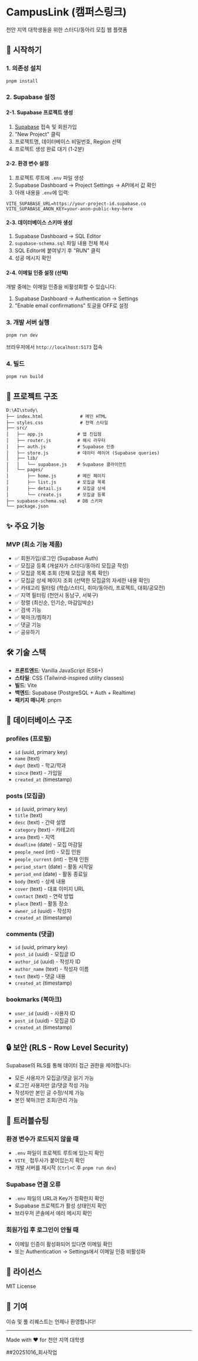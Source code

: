 # CampusLink (캠퍼스링크)

천안 지역 대학생들을 위한 스터디/동아리 모집 웹 플랫폼

## 🚀 시작하기

### 1. 의존성 설치

```bash
pnpm install
```

### 2. Supabase 설정

#### 2-1. Supabase 프로젝트 생성
1. [Supabase](https://supabase.com) 접속 및 회원가입
2. "New Project" 클릭
3. 프로젝트명, 데이터베이스 비밀번호, Region 선택
4. 프로젝트 생성 완료 대기 (1-2분)

#### 2-2. 환경 변수 설정
1. 프로젝트 루트에 `.env` 파일 생성
2. Supabase Dashboard → Project Settings → API에서 값 확인
3. 아래 내용을 `.env`에 입력:

```env
VITE_SUPABASE_URL=https://your-project-id.supabase.co
VITE_SUPABASE_ANON_KEY=your-anon-public-key-here
```

#### 2-3. 데이터베이스 스키마 생성
1. Supabase Dashboard → SQL Editor
2. `supabase-schema.sql` 파일 내용 전체 복사
3. SQL Editor에 붙여넣기 후 "RUN" 클릭
4. 성공 메시지 확인

#### 2-4. 이메일 인증 설정 (선택)
개발 중에는 이메일 인증을 비활성화할 수 있습니다:
1. Supabase Dashboard → Authentication → Settings
2. "Enable email confirmations" 토글을 OFF로 설정

### 3. 개발 서버 실행

```bash
pnpm run dev
```

브라우저에서 `http://localhost:5173` 접속

### 4. 빌드

```bash
pnpm run build
```

## 📁 프로젝트 구조

```
D:\AI\study\
├── index.html              # 메인 HTML
├── styles.css              # 전역 스타일
├── src/
│   ├── app.js             # 앱 진입점
│   ├── router.js          # 해시 라우터
│   ├── auth.js            # Supabase 인증
│   ├── store.js           # 데이터 레이어 (Supabase queries)
│   ├── lib/
│   │   └── supabase.js    # Supabase 클라이언트
│   └── pages/
│       ├── home.js        # 메인 페이지
│       ├── list.js        # 모집글 목록
│       ├── detail.js      # 모집글 상세
│       └── create.js      # 모집글 등록
├── supabase-schema.sql    # DB 스키마
└── package.json
```

## ✨ 주요 기능

### MVP (최소 기능 제품)
- ✅ 회원가입/로그인 (Supabase Auth)
- ✅ 모집글 등록 (개설자가 스터디/동아리 모집글 작성)
- ✅ 모집글 목록 조회 (전체 모집글 목록 확인)
- ✅ 모집글 상세 페이지 조회 (선택한 모집글의 자세한 내용 확인)
- ✅ 카테고리 필터링 (학습/스터디, 취미/동아리, 프로젝트, 대회/공모전)
- ✅ 지역 필터링 (천안시 동남구, 서북구)
- ✅ 정렬 (최신순, 인기순, 마감임박순)
- ✅ 검색 기능
- ✅ 북마크/찜하기
- ✅ 댓글 기능
- ✅ 공유하기

## 🛠 기술 스택

- **프론트엔드**: Vanilla JavaScript (ES6+)
- **스타일**: CSS (Tailwind-inspired utility classes)
- **빌드**: Vite
- **백엔드**: Supabase (PostgreSQL + Auth + Realtime)
- **패키지 매니저**: pnpm

## 📝 데이터베이스 구조

### profiles (프로필)
- `id` (uuid, primary key)
- `name` (text)
- `dept` (text) - 학교/학과
- `since` (text) - 가입일
- `created_at` (timestamp)

### posts (모집글)
- `id` (uuid, primary key)
- `title` (text)
- `desc` (text) - 간략 설명
- `category` (text) - 카테고리
- `area` (text) - 지역
- `deadline` (date) - 모집 마감일
- `people_need` (int) - 모집 인원
- `people_current` (int) - 현재 인원
- `period_start` (date) - 활동 시작일
- `period_end` (date) - 활동 종료일
- `body` (text) - 상세 내용
- `cover` (text) - 대표 이미지 URL
- `contact` (text) - 연락 방법
- `place` (text) - 활동 장소
- `owner_id` (uuid) - 작성자
- `created_at` (timestamp)

### comments (댓글)
- `id` (uuid, primary key)
- `post_id` (uuid) - 모집글 ID
- `author_id` (uuid) - 작성자 ID
- `author_name` (text) - 작성자 이름
- `text` (text) - 댓글 내용
- `created_at` (timestamp)

### bookmarks (북마크)
- `user_id` (uuid) - 사용자 ID
- `post_id` (uuid) - 모집글 ID
- `created_at` (timestamp)

## 🔒 보안 (RLS - Row Level Security)

Supabase의 RLS를 통해 데이터 접근 권한을 제어합니다:
- 모든 사용자가 모집글/댓글 읽기 가능
- 로그인 사용자만 글/댓글 작성 가능
- 작성자만 본인 글 수정/삭제 가능
- 본인 북마크만 조회/관리 가능

## 🐛 트러블슈팅

### 환경 변수가 로드되지 않을 때
- `.env` 파일이 프로젝트 루트에 있는지 확인
- `VITE_` 접두사가 붙어있는지 확인
- 개발 서버를 재시작 (`Ctrl+C` 후 `pnpm run dev`)

### Supabase 연결 오류
- `.env` 파일의 URL과 Key가 정확한지 확인
- Supabase 프로젝트가 활성 상태인지 확인
- 브라우저 콘솔에서 에러 메시지 확인

### 회원가입 후 로그인이 안될 때
- 이메일 인증이 활성화되어 있다면 이메일 확인
- 또는 Authentication → Settings에서 이메일 인증 비활성화

## 📄 라이선스

MIT License

## 👥 기여

이슈 및 풀 리퀘스트는 언제나 환영합니다!

---

Made with ❤️ for 천안 지역 대학생

##20251016_회사작업